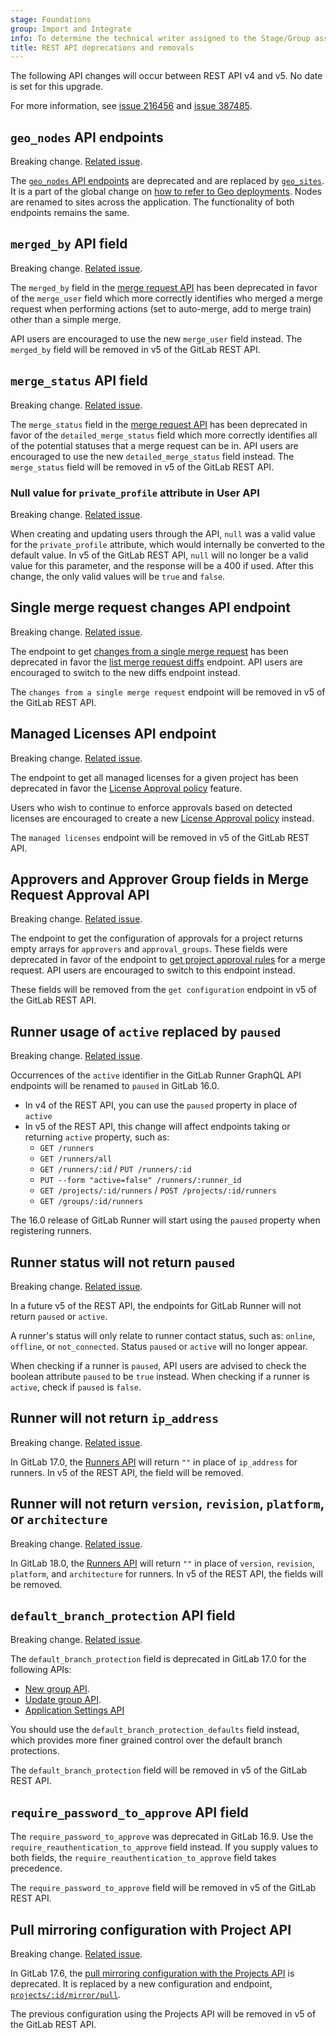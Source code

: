 ```yaml
---
stage: Foundations
group: Import and Integrate
info: To determine the technical writer assigned to the Stage/Group associated with this page, see https://handbook.gitlab.com/handbook/product/ux/technical-writing/#assignments
title: REST API deprecations and removals
---
```


The following API changes will occur between REST API v4 and v5.
No date is set for this upgrade.

For more information, see [issue 216456](https://gitlab.com/gitlab-org/gitlab/-/issues/216456)
and [issue 387485](https://gitlab.com/gitlab-org/gitlab/-/issues/387485).

## `geo_nodes` API endpoints

Breaking change. [Related issue](https://gitlab.com/gitlab-org/gitlab/-/issues/369140).

The [`geo_nodes` API endpoints](../geo_nodes.md) are deprecated and are replaced by [`geo_sites`](../geo_sites.md).
It is a part of the global change on [how to refer to Geo deployments](../../administration/geo/glossary.md).
Nodes are renamed to sites across the application. The functionality of both endpoints remains the same.

## `merged_by` API field

Breaking change. [Related issue](https://gitlab.com/gitlab-org/gitlab/-/issues/350534).

The `merged_by` field in the [merge request API](../merge_requests.md#list-merge-requests)
has been deprecated in favor of the `merge_user` field which more correctly identifies who merged a merge request when
performing actions (set to auto-merge, add to merge train) other than a simple merge.

API users are encouraged to use the new `merge_user` field instead. The `merged_by` field will be removed in v5 of the GitLab REST API.

## `merge_status` API field

Breaking change. [Related issue](https://gitlab.com/gitlab-org/gitlab/-/issues/382032).

The `merge_status` field in the [merge request API](../merge_requests.md#merge-status)
has been deprecated in favor of the `detailed_merge_status` field which more correctly identifies
all of the potential statuses that a merge request can be in. API users are encouraged to use the
new `detailed_merge_status` field instead. The `merge_status` field will be removed in v5 of the GitLab REST API.

### Null value for `private_profile` attribute in User API

Breaking change. [Related issue](https://gitlab.com/gitlab-org/gitlab/-/issues/387005).

When creating and updating users through the API, `null` was a valid value for the `private_profile` attribute, which would internally be converted to the default value. In v5 of the GitLab REST API, `null` will no longer be a valid value for this parameter, and the response will be a 400 if used. After this change, the only valid values will be `true` and `false`.

## Single merge request changes API endpoint

Breaking change. [Related issue](https://gitlab.com/gitlab-org/gitlab/-/issues/322117).

The endpoint to get
[changes from a single merge request](../merge_requests.md#get-single-merge-request-changes)
has been deprecated in favor the
[list merge request diffs](../merge_requests.md#list-merge-request-diffs) endpoint.
API users are encouraged to switch to the new diffs endpoint instead.

The `changes from a single merge request` endpoint will be removed in v5 of the GitLab REST API.

## Managed Licenses API endpoint

Breaking change. [Related issue](https://gitlab.com/gitlab-org/gitlab/-/issues/397067).

The endpoint to get all managed licenses for a given project has been deprecated in favor the
[License Approval policy](../../user/compliance/license_approval_policies.md) feature.

Users who wish to continue to enforce approvals based on detected licenses are encouraged to create a new [License Approval policy](../../user/compliance/license_approval_policies.md) instead.

The `managed licenses` endpoint will be removed in v5 of the GitLab REST API.

## Approvers and Approver Group fields in Merge Request Approval API

Breaking change. [Related issue](https://gitlab.com/gitlab-org/gitlab/-/issues/353097).

The endpoint to get the configuration of approvals for a project returns
empty arrays for `approvers` and `approval_groups`.
These fields were deprecated in favor of the endpoint to
[get project approval rules](../merge_request_approvals.md#get-all-approval-rules-for-project)
for a merge request. API users are encouraged to switch to this endpoint instead.

These fields will be removed from the `get configuration` endpoint in v5 of the GitLab REST API.

## Runner usage of `active` replaced by `paused`

Breaking change. [Related issue](https://gitlab.com/gitlab-org/gitlab/-/issues/351109).

Occurrences of the `active` identifier in the GitLab Runner GraphQL API endpoints will be
renamed to `paused` in GitLab 16.0.

- In v4 of the REST API, you can use the `paused` property in place of `active`
- In v5 of the REST API, this change will affect endpoints taking or returning `active` property, such as:
  - `GET /runners`
  - `GET /runners/all`
  - `GET /runners/:id` / `PUT /runners/:id`
  - `PUT --form "active=false" /runners/:runner_id`
  - `GET /projects/:id/runners` / `POST /projects/:id/runners`
  - `GET /groups/:id/runners`

The 16.0 release of GitLab Runner will start using the `paused` property when registering runners.

## Runner status will not return `paused`

Breaking change. [Related issue](https://gitlab.com/gitlab-org/gitlab/-/issues/344648).

In a future v5 of the REST API, the endpoints for GitLab Runner will not return `paused` or `active`.

A runner's status will only relate to runner contact status, such as:
`online`, `offline`, or `not_connected`. Status `paused` or `active` will no longer appear.

When checking if a runner is `paused`, API users are advised to check the boolean attribute
`paused` to be `true` instead. When checking if a runner is `active`, check if `paused` is `false`.

## Runner will not return `ip_address`

Breaking change. [Related issue](https://gitlab.com/gitlab-org/gitlab/-/issues/415159).

In GitLab 17.0, the [Runners API](../runners.md) will return `""` in place of `ip_address` for runners.
In v5 of the REST API, the field will be removed.

## Runner will not return `version`, `revision`, `platform`, or `architecture`

Breaking change. [Related issue](https://gitlab.com/gitlab-org/gitlab/-/issues/457128).

In GitLab 18.0, the [Runners API](../runners.md) will return `""` in place of `version`, `revision`, `platform`,
and `architecture` for runners.
In v5 of the REST API, the fields will be removed.

## `default_branch_protection` API field

Breaking change. [Related issue](https://gitlab.com/gitlab-org/gitlab/-/issues/408315).

The `default_branch_protection` field is deprecated in GitLab 17.0 for the following APIs:

- [New group API](../groups.md#create-a-group).
- [Update group API](../groups.md#update-group-attributes).
- [Application Settings API](../settings.md#update-application-settings)

You should use the `default_branch_protection_defaults` field instead, which provides more finer grained control
over the default branch protections.

The `default_branch_protection` field will be removed in v5 of the GitLab REST API.

## `require_password_to_approve` API field

The `require_password_to_approve` was deprecated in GitLab 16.9. Use the `require_reauthentication_to_approve` field
instead. If you supply values to both fields, the `require_reauthentication_to_approve` field takes precedence.

The `require_password_to_approve` field will be removed in v5 of the GitLab REST API.

## Pull mirroring configuration with Project API

Breaking change. [Related issue](https://gitlab.com/gitlab-org/gitlab/-/issues/494294).

In GitLab 17.6, the [pull mirroring configuration with the Projects API](../project_pull_mirroring.md#configure-pull-mirroring-for-a-project-deprecated) is deprecated.
It is replaced by a new configuration and endpoint, [`projects/:id/mirror/pull`](../project_pull_mirroring.md#configure-pull-mirroring-for-a-project).

The previous configuration using the Projects API will be removed in v5 of the GitLab REST API.
